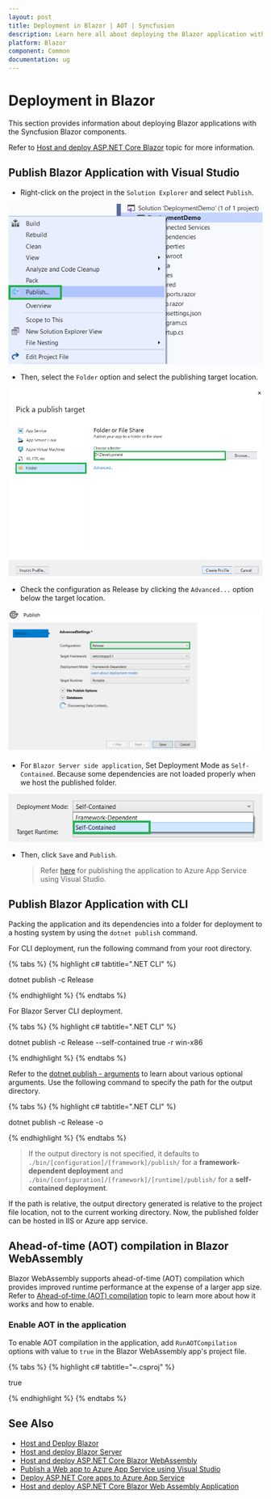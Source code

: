 ```yaml
---
layout: post
title: Deployment in Blazor | AOT | Syncfusion
description: Learn here all about deploying the Blazor application with Syncfusion Blazor Components and much more.
platform: Blazor
component: Common
documentation: ug
---
```


# Deployment in Blazor

This section provides information about deploying Blazor applications with the Syncfusion Blazor components. 

Refer to [Host and deploy ASP.NET Core Blazor](https://docs.microsoft.com/en-us/aspnet/core/blazor/host-and-deploy/) topic for more information.

## Publish Blazor Application with Visual Studio

* Right-click on the project in the `Solution Explorer` and select `Publish`.

![Solution Explorer](./images/publish.png)

* Then, select the `Folder` option and select the publishing target location.

![Publish Location](./images/folder.png)

* Check the configuration as Release by clicking the `Advanced...` option below the target location.

![Release Configuration](./images/config.png)

* For `Blazor Server side application`, Set Deployment Mode as `Self-Contained`. Because some dependencies are not loaded properly when we host the published folder.

![Deploy Mode](./images/deploy.png)

* Then, click `Save` and `Publish`.

    > Refer [here](https://docs.microsoft.com/en-us/visualstudio/deployment/quickstart-deploy-to-azure?view=vs-2019) for publishing the application to Azure App Service using Visual Studio.  

## Publish Blazor Application with CLI

Packing the application and its dependencies into a folder for deployment to a hosting system by using the `dotnet publish` command.

For CLI deployment, run the following command from your root directory.

{% tabs %}
{% highlight c# tabtitle=".NET CLI" %}

dotnet publish -c Release

{% endhighlight %}
{% endtabs %}

For Blazor Server CLI deployment.

{% tabs %}
{% highlight c# tabtitle=".NET CLI" %}

dotnet publish -c Release --self-contained true -r win-x86

{% endhighlight %}
{% endtabs %}

Refer to the [dotnet publish - arguments](https://docs.microsoft.com/en-us/dotnet/core/tools/dotnet-publish?tabs=netcore21#arguments) to learn about various optional arguments. Use the following command to specify the path for the output directory.

{% tabs %}
{% highlight c# tabtitle=".NET CLI" %}

dotnet publish -c Release -o <output directory>

{% endhighlight %}
{% endtabs %}

> If the output directory is not specified, it defaults to `./bin/[configuration]/[framework]/publish/` for a **framework-dependent deployment** and `./bin/[configuration]/[framework]/[runtime]/publish/` for a **self-contained deployment**.

If the path is relative, the output directory generated is relative to the project file location, not to the current working directory. Now, the published folder can be hosted in IIS or Azure app service.

## Ahead-of-time (AOT) compilation in Blazor WebAssembly

Blazor WebAssembly supports ahead-of-time (AOT) compilation which provides improved runtime performance at the expense of a larger app size. Refer to [Ahead-of-time (AOT) compilation](https://docs.microsoft.com/en-us/aspnet/core/blazor/host-and-deploy/webassembly?view=aspnetcore-6.0#ahead-of-time-aot-compilation) topic to learn more about how it works and how to enable. 

### Enable AOT in the application

To enable AOT compilation in the application, add `RunAOTCompilation` options with value to `true` in the Blazor WebAssembly app's project file.

{% tabs %}
{% highlight c# tabtitle="~.csproj" %}

<PropertyGroup>
    <RunAOTCompilation>true</RunAOTCompilation>
</PropertyGroup>

{% endhighlight %}
{% endtabs %}

## See Also

* [Host and Deploy Blazor](https://docs.microsoft.com/en-us/aspnet/core/blazor/host-and-deploy/)
* [Host and deploy Blazor Server](https://docs.microsoft.com/en-us/aspnet/core/blazor/host-and-deploy/server)
* [Host and deploy ASP.NET Core Blazor WebAssembly](https://docs.microsoft.com/en-us/aspnet/core/blazor/host-and-deploy/webassembly)
* [Publish a Web app to Azure App Service using Visual Studio](https://docs.microsoft.com/en-us/visualstudio/deployment/quickstart-deploy-aspnet-web-app)
* [Deploy ASP.NET Core apps to Azure App Service](https://docs.microsoft.com/en-us/aspnet/core/host-and-deploy/azure-apps/)
* [Host and deploy ASP.NET Core Blazor Web Assembly Application](https://docs.microsoft.com/en-us/aspnet/core/blazor/host-and-deploy/webassembly?view=aspnetcore-6.0)
